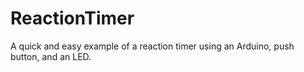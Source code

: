 ReactionTimer
=============

A quick and easy example of a reaction timer using an Arduino, push button, and an LED.
